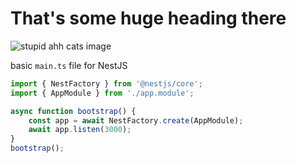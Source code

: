 # That's some huge heading there
![stupid ahh cats image](https://habrastorage.org/getpro/habr/upload_files/69d/0a1/7a2/69d0a17a2a96ecc8406ca5cd12d5d586.jpg)

basic `main.ts` file for NestJS
``` typescript
import { NestFactory } from '@nestjs/core';
import { AppModule } from './app.module';

async function bootstrap() {
	const app = await NestFactory.create(AppModule);
	await app.listen(3000);
}
bootstrap();
```
